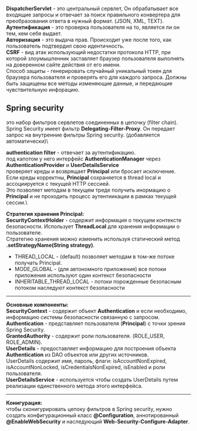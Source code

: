 **DispatcherServlet** - это центральный сервлет, Он обрабатывает все входящие запросы и отвечает за поиск правильного конвертера для преобразования ответа в нужный формат. (JSON, XML, TEXT).\
**Аутентификация** - это проверка пользователя на то, является ли он тем, кем себя выдает.\
**Авторизация** - это выдача прав. Происходит уже после того, как пользователь подтвердил свою идентичность.\
**CSRF** - вид атак использующий недостатки протокола HTTP, при которой злоумышленник заставляет браузер пользователя выполнять на доверенном сайте действия от его имени.\
Способ защиты - генерировать случайный уникальный токен для браузера пользователя и проверять его для каждого запроса. Должны быть защищены все методы изменяющие данные, и передающие чувствительную инфорацию.

## Spring security
это набор фильтров сервлетов соединенных в цепочку (filter chain).\
Spring Security имеет фильтр **Delegating-Filter-Proxy**. Он передает запрос на внутренние фильтры Spring security. (добавляется автоматически)\

**authentication filter** - отвечает за аутентификацию.\
под капотом у него интерфейс **AuthenticationManager** через **AuthenticationProvider** и **UserDetailsService**\
проверяет креды и возврящает **Principal** или бросает исключение.\
Если креды корректны, **Principal** сохраняется в thread local и ассоциируется с текущей HTTP сессией.\
Это позволяет методам в текущем треде получить инормацию о **Principal** и не проходить процесс аутентиикации в рамках текущей сессии.\

**Стратегия хранения Principal:**\
**SecurityContextHolder** - содержит информация о текущем контексте безопасности. Использует **ThreadLocal** для хранения информации о пользователе.\
Стратегию хранения можно изменить используя статический метод **.setStrategyName(String strategy)**.
- THREAD_LOCAL - (default) позволяет методам в том-же потоке получать Principal.
- MODE_GLOBAL - (для автономного приложения) все потоки приложения используют один контекст безопасности
- INHERITABLE_THREAD_LOCAL - потоки порожденные безопасным потоком наследуют контекст безопасности

---

**Основные компоненты:**\
**SecurityContext** - содержит объект **Authentication** и если необходимо, информацию системы безопасности связанную с запросом.\
**Authentication** - представляет пользователя (**Principal**) с точки зрения Spring Security.\
**GrantedAuthority** - содержит роли пользователя. (ROLE_USER, ROLE_ADMIN).\
**UserDetails** - предоставляет информацию для построения объекта **Authentication** из DAO объектов или других источников.\
UserDetails содержит имя, пароль, флаги: isAccountNonExpired, isAccountNonLocked, isCredentialsNonExpired, isEnabled и роли пользователя.\
**UserDetailsService** - используется чтобы создать UserDetails путем реализации единственного метода этого интерфейса.

---

**Конигурация:**\
чтобы сконигурировать цепоку фильтров в Spring security, нужно создать конфигурационный класс **@Configuration**, аннотированный **@EnableWebSecurity** и наследующий **Web-Security-Configure-Adapter**.
